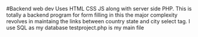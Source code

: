 #Backend web dev
Uses HTML CSS JS along with server side PHP. 
This is totally a backend program for form filling in this the major complexity revolves in maintaing the links between country state and city select tag. 
I use SQL as my database
testproject.php is my main file
 
